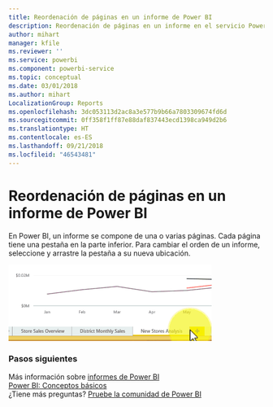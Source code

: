 ```yaml
---
title: Reordenación de páginas en un informe de Power BI
description: Reordenación de páginas en un informe en el servicio Power BI y en Power BI Desktop
author: mihart
manager: kfile
ms.reviewer: ''
ms.service: powerbi
ms.component: powerbi-service
ms.topic: conceptual
ms.date: 03/01/2018
ms.author: mihart
LocalizationGroup: Reports
ms.openlocfilehash: 3dc053113d2ac8a3e577b9b66a7803309674fd6d
ms.sourcegitcommit: 0ff358f1ff87e88daf837443ecd1398ca949d2b6
ms.translationtype: HT
ms.contentlocale: es-ES
ms.lasthandoff: 09/21/2018
ms.locfileid: "46543481"
---
```

# <a name="reorder-pages-in-a-report-in-power-bi"></a>Reordenación de páginas en un informe de Power BI
En Power BI, un informe se compone de una o varias páginas.  Cada página tiene una pestaña en la parte inferior.  Para cambiar el orden de un informe, seleccione y arrastre la pestaña a su nueva ubicación.

![Vídeo](media/service-report-reorder-pages/reorder.gif)

### <a name="next-steps"></a>Pasos siguientes
Más información sobre [informes de Power BI](consumer/end-user-reports.md)  
[Power BI: Conceptos básicos](consumer/end-user-basic-concepts.md)  
¿Tiene más preguntas? [Pruebe la comunidad de Power BI](http://community.powerbi.com/)

